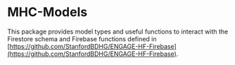 <!-- 
This source file is part of the ENGAGE-HF project based on the Stanford Spezi Template Application project 
SPDX-FileCopyrightText: 2023 Stanford University
SPDX-License-Identifier: MIT 
-->

# MHC-Models

This package provides model types and useful functions to interact with the Firestore schema and Firebase functions defined in [https://github.com/StanfordBDHG/ENGAGE-HF-Firebase](https://github.com/StanfordBDHG/ENGAGE-HF-Firebase). 
